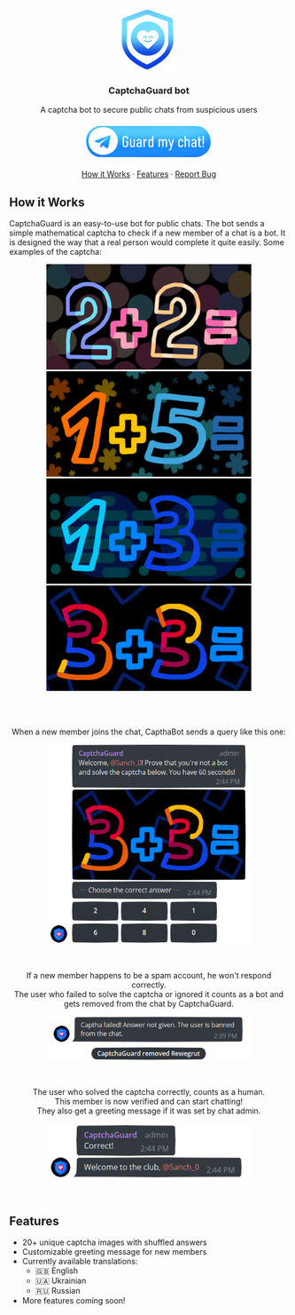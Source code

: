 <br />
<p align="center">
  <a href="https://github.com/stegogo/CaptchaGuard-bot">
    <img src="git-readme-pics/ico_git.png" alt="Logo" width="100" height="110">
  </a>
  <h3 align="center">CaptchaGuard bot</h3>
   <p align="center">
      A captcha bot to secure public chats from suspicious users
      <br> <br>
      <a href="https://telegram.me/captchaguardbot">
        <img src="git-readme-pics/add_bot.png" alt="tg link" width="230" height="62">
      </a>
      <br> <br>
      <a href="#how-it-works">How it Works</a>
      ·
      <a href="#features">Features</a>
      ·
      <a href="https://github.com/stegogo/CaptchaGuard-bot/issues">Report Bug</a>
    </p>
 </p>

## How it Works

  <p>
      CaptchaGuard is an easy-to-use bot for public chats. The bot sends a simple mathematical captcha to check if a new member of a chat is a bot. It is designed the way that a real person would complete it quite easily. Some examples of the captcha:<br>
      <p align="center">
        <img src="git-readme-pics/05.png" alt="captcha_1" width="370" height="190">
        <img src="git-readme-pics/08.png" alt="captcha_2" width="370" height="190">
        <img src="git-readme-pics/07.png" alt="captcha_3" width="370" height="190">
        <img src="git-readme-pics/10.png" alt="captcha_4" width="370" height="190">
      </p>
      <br> <br>
     <p align="center">When a new member joins the chat, CapthaBot sends a query like this one:</p>
     <p align="center"><img src="git-readme-pics/captcha.png" alt="captcha" width="370" height="360"></p>
     <br>
     <p align="center">If a new member happens to be a spam account, he won't respond correctly. <br>The user who failed to solve the captcha or ignored it counts as a bot and gets removed from the chat by CaptchaGuard.</p>
      <p align="center"><img src="git-readme-pics/captcha_fail.png" alt="captcha" width="370" height="80"></p>
     <br>
     <p align="center">The user who solved the captcha correctly, counts as a human. <br>This member is now verified and can start chatting! <br>They also get a greeting message if it was set by chat admin.</p>
     <p align="center"><img src="git-readme-pics/captcha_success.png" alt="captcha" width="370" height="100"></p>
     <br>
  </p>
 
## Features

<ul>
  <li>20+ unique captcha images with shuffled answers
  <li>Customizable greeting message for new members
  <li>Currently available translations:
    <ul>
      <li>🇬🇧 English</li>
      <li>🇺🇦 Ukrainian</li>
      <li>🇷🇺 Russian</li>
    </ul>
  </li>
  <li>More features coming soon!
</ul>
